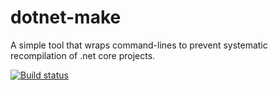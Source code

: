 # dotnet-make

A simple tool that wraps command-lines to prevent systematic recompilation of .net core projects.

[![Build status](https://ci.appveyor.com/api/projects/status/val0aw542tjit6nb?svg=true)](https://ci.appveyor.com/project/springcomp/dotnet-make)

